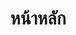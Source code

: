 ---
home: true
icon: home
title: หน้าหลัก
heroImage: /logo2.svg
bgImage: https://theme-hope-assets.vuejs.press/bg/6-light.svg
bgImageDark: https://theme-hope-assets.vuejs.press/bg/6-dark.svg
bgImageStyle:
 background-attachment: fixed
heroText: Korepi
tagline: Korepi ให้บริการเครื่องมืออรรถประโยชน์ คุณภาพสูงและใช้งานง่าย!
actions:
- text: ดาวน์โหลด
  icon: download
  link: ./start/download
  type: primary
- text: เริ่มต้นอย่างรวดเร็ว
  icon: lightbulb
  link: ./start/
- text: คู่มือ
  icon: book
  link: ./guide/

highlights:
- header: ประสบการณ์เหนือมนุษย์!
  image: /assets/images/web/box.svg
  bgImage: https://theme-hope-assets.vuejs.press/bg/3-light.svg
  bgImageDark: https://theme-hope-assets.vuejs.press/bg/3-dark.svg
  highlights:
    - title: ปลดล็อคสถานที่ที่ไม่มีบนแผนที่
    - title: สำรวจสมบัติอัตโนมัติ!
    - title: โหมดสำรวจ โฟกัสไปที่เกมมากขึ้น!
    - title: รองรับหลายภาษา!

- header: ใช้งานได้จริง,สะดวก,เทคโนโลยีโต้ตอบกับ Genshin
  description: ฟังก์ชันพิเศษที่ไม่ซ้ำใครและไม่มีค่าใช้จ่าย
  image: /assets/images/web/markdown.svg
  bgImage: https://theme-hope-assets.vuejs.press/bg/2-light.svg
  bgImageDark: https://theme-hope-assets.vuejs.press/bg/2-dark.svg
  bgImageStyle:
    background-repeat: repeat
    background-size: initial
  features:
    - title: เทเลพอร์ต
      icon: location-arrow
      details: เทเลพอร์ตระหว่างแผนที่/เครื่องหมาย/งาน
    - title: God Mode
      icon: shield
      details: ทำให้ตัวละครของคุณอยู่ยงคงกระพัน
    - title: Attack Modifiers (Multi-hit/Targets/Animations)
      icon: gun
      details: ปรับเปลี่ยนคุณสมบัติการโจมตีได้แก่ multi-hit, targets, และ animations
    - title: ไม่มีคูลดาวน์ (สกิล/อันติ/วิ่ง/ธนู)
      icon: clock
      details: กำจัดคูลดาวน์สำหรับการกระทำต่างๆ เช่น สกิล, อันติ, วิ่ง, และธนู
    - title: Stamina ไม่จำกัด
      icon: battery-full
      details: อนุญาตทำให้ตัวละครใช้ Staminaได้อย่างไม่จำกัด
    - title: ปีนกำแพง
      icon: vector-square
      details: ทำให้ตัวละครทะลุผ่าน objects, บิน
    - title: Game Speed
      icon: tachometer-alt
      details: เร่งความเร็วหรือชะลอเวลาในเกม
    - title: Dumb Enemies
      icon: skull
      details: ทำให้ศัตรูกลายเป็นเอ๋อ
    - title: แช่แข็งศัตรู
      icon: snowflake
      details: แช่แข็งศัตรูให้อยู่กับที่
    - title: ทำลาย แร่/Shields/Junk/ต้นไม้ โดยอัตโนมัติ
      icon: hammer
      details: ทำลายวัตถุต่าง ๆ ในสภาพแวดล้อมโดยอัตโนมัติ
    - title: loot อัตโนมัติ/เปิดกล่อง
      icon: box
      details: รวบรวมของLootและเปิดกล่องโดยอัตโนมัติ
    - title: ระยะการ Loot
      icon: compass
      details: เพิ่มระยะในการหยิบไอเทม
    - title: พูดคุยกับ NPC โดยอัตโนมัติ
      icon: comment
      details: เริ่มการสนทนาแบบอัตโนมัติกับ NPC
    - title: ตัดต้นไม้โดยอัตโนมัติ
      icon: tree
      details: ทำให้ตัวละครตัดต้นไม้โดยอัตโนมัติ
    - title: ปรุงอาหารโดยอัตโนมัติ
      icon: utensils
      details: ปรุงอาหารโดยอัตโนมัติโดยที่ผู้เล่นไม่ต้องดำเนินการใดๆ
    - title: ดึงดูดมอนสเตอร์
      icon: tornado
      details: ดึงดูดมอนสเตอร์ต่างๆ ในบริเวณใกล้เคียง

- header: การแก้ไขข้อบกพร่องล่าสุด
  image: /assets/images/web/features.svg
  bgImage: https://theme-hope-assets.vuejs.press/bg/1-light.svg
  bgImageDark: https://theme-hope-assets.vuejs.press/bg/1-dark.svg
  features:
    - title: เลือกบทสนทนาอัตโนมัติเร็วขึ้นเล็กน้อย
      icon: comment
      details: เร่งกระบวนการโต้ตอบการเลือกอัตโนมัติ
    - title: ซูมแผนที่
      icon: search-plus
      details: เพิ่มฟังก์ชันในการซูมแผนที่
    - title: การโจมตีแบบชาร์จทันที (สามารถกำหนดค่าเองได้แล้ว)
      icon: bolt
      details: สามารถกำหนดค่าการโจมตีแบบชาร์จทันทีได้แล้ว
    - title: ข้ามบทสนทนา
      icon: arrow-right
      details: ข้ามบทสนทนาทันที
    - title: Summon NPCs
      icon: user
      details: แก้ไขปัญหาการ summoning NPCs
    - title: โต้ตอบกับรูปปั้น
      icon: hands
      details: แก้ไขปัญหาเกี่ยวกับรูปปั้น

- header: จุดเด่นของเรา
  description: สำรวจบางส่วนของเรา
  image: /assets/images/web/blog.svg
  bgImage: https://theme-hope-assets.vuejs.press/bg/5-light.svg
  bgImageDark: https://theme-hope-assets.vuejs.press/bg/5-dark.svg
  highlights:
    - title: บริการแก้ปัญหาตลอด 24 ชั่วโมงทุกวัน
      icon: wind
      details: เราพร้อมให้ความช่วยเหลือเสมอทั้งกลางวันและกลางคืนโดยให้บริการที่เชื่อถือได้ตลอด 24 ชั่วโมงทุกวัน
    - title: ความเรียบง่ายและใช้งานง่าย
      icon: user-friends
      details: ผลิตภัณฑ์ของเราได้รับการออกแบบให้เรียบง่ายและใช้งานง่าย ทำให้มั่นใจได้ถึงประสบการณ์ที่เป็นมิตรต่อผู้ใช้และสะดวกสบาย
    - title: ความปลอดภัย
      icon: shield-alt
      details: เราให้ความสำคัญกับความปลอดภัย เพื่อให้มั่นใจถึงการเข้าถึงและการปกป้องข้อมูลของคุณอย่างปลอดภัย

copyright: false
footer: ลิขสิทธิ์ © 2023 Micah && Kitty สงวนลิขสิทธิ์ เครื่องหมายการค้า ภาพหน้าจอ โลโก้ และลิขสิทธิ์อื่นๆ ทั้งหมดเป็นทรัพย์สินของเจ้าของที่เกี่ยวข้อง <br>แปลภาษาโดย ShikiYuri
---
